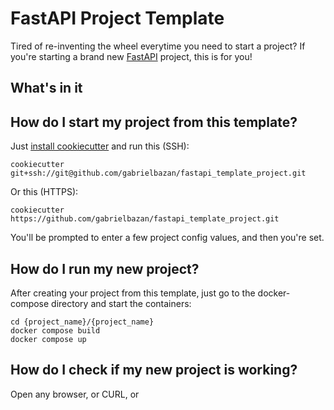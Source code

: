 # FastAPI Project Template

Tired of re-inventing the wheel everytime you need to start a project? If you're
starting a brand new [FastAPI](https://fastapi.tiangolo.com/) project, this is for you!


## What's in it


## How do I start my project from this template?

Just [install cookiecutter](https://cookiecutter.readthedocs.io/en/stable/installation.html) 
and run this (SSH):
```shell
cookiecutter git+ssh://git@github.com/gabrielbazan/fastapi_template_project.git
```

Or this (HTTPS):
```shell
cookiecutter https://github.com/gabrielbazan/fastapi_template_project.git
```

You'll be prompted to enter a few project config values, and then you're set.


## How do I run my new project?

After creating your project from this template, just go to the docker-compose directory and
start the containers:
```shell
cd {project_name}/{project_name}
docker compose build
docker compose up
```

## How do I check if my new project is working?

Open any browser, or CURL, or 